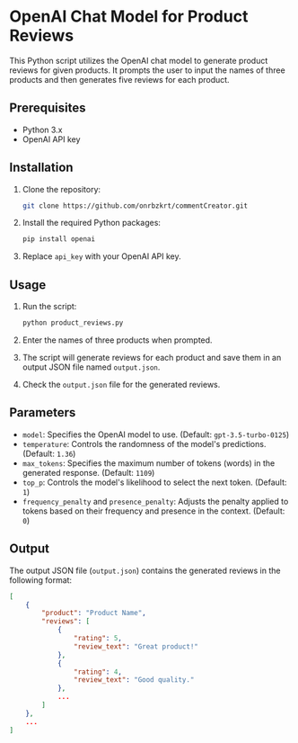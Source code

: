 # OpenAI Chat Model for Product Reviews

This Python script utilizes the OpenAI chat model to generate product reviews for given products. It prompts the user to input the names of three products and then generates five reviews for each product.

## Prerequisites

- Python 3.x
- OpenAI API key

## Installation

1. Clone the repository:

    ```bash
    git clone https://github.com/onrbzkrt/commentCreator.git
    ```

2. Install the required Python packages:

    ```bash
    pip install openai
    ```

3. Replace `api_key` with your OpenAI API key.

## Usage

1. Run the script:

    ```bash
    python product_reviews.py
    ```

2. Enter the names of three products when prompted.

3. The script will generate reviews for each product and save them in an output JSON file named `output.json`.

4. Check the `output.json` file for the generated reviews.

## Parameters

- `model`: Specifies the OpenAI model to use. (Default: `gpt-3.5-turbo-0125`)
- `temperature`: Controls the randomness of the model's predictions. (Default: `1.36`)
- `max_tokens`: Specifies the maximum number of tokens (words) in the generated response. (Default: `1109`)
- `top_p`: Controls the model's likelihood to select the next token. (Default: `1`)
- `frequency_penalty` and `presence_penalty`: Adjusts the penalty applied to tokens based on their frequency and presence in the context. (Default: `0`)

## Output

The output JSON file (`output.json`) contains the generated reviews in the following format:

```json
[
    {
        "product": "Product Name",
        "reviews": [
            {
                "rating": 5,
                "review_text": "Great product!"
            },
            {
                "rating": 4,
                "review_text": "Good quality."
            },
            ...
        ]
    },
    ...
]
